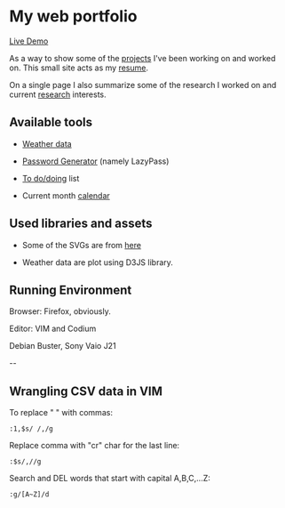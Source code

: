 # My web portfolio

[Live Demo](https://ndlopez.github.io)

As a way to show some of the [projects](https://ndlopez.github.io/pages/projects.html) I've been working on and worked on. This small site acts as my [resume](https://ndlopez.github.io/pages/resume.html).

On a single page I also summarize some of the research I worked on and current [research](https://ndlopez.github.io/pages/research.html) interests.

## Available tools

- [Weather data](https://ndlopez.github.io/pages/weather.html)

- [Password Generator](https://ndlopez.github.io/tools/passGen.html) (namely LazyPass)

- [To do/doing](https://ndlopez.github.io/tools/todo.html) list

- Current month [calendar](https://ndlopez.github.io/tools/calendar.html)

## Used libraries and assets

- Some of the SVGs are from [here](https://github.com/danklammer/bytesize-icons)

- Weather data are plot using D3JS library.

## Running Environment

Browser: Firefox, obviously.

Editor: VIM and Codium

Debian Buster, Sony Vaio J21

--

## Wrangling CSV data in VIM

To replace " " with commas:

	:1,$s/ /,/g

Replace comma with "cr" char for the last line:
	
	:$s/,//g

Search and DEL words that start with capital A,B,C,...Z:

	:g/[A~Z]/d

<!--p>September post: Lately (I mean for the last 3 months), I've been reading "Zealot" by Reza Aslan, a book that explores about the life of 
        Jesus of Nazareth. Being raised in a Roman catholic family, I knew little or close to nothing about his life. At school I probably was not that interested and so I focused more on Math and Physics.<br>
        Can't wait to finish and start another book, I already picked one Daniel Keyes'- Flowers for Algernon - a book 
        I heard while watching an episode of NewsRadio in YouTube. 
      </p>
      <p>Back at GradSchool I used to listen to news from home, but lately they've changed a lot the format, and the fact the current ruling party is not of my please, makes it listen to news a lil harder.
        Thus, lately, I've been listening a lot ThirdRock radio, the place where I discover new music. 
        If you are into Alternative Rock please give it a try. 
      </p>
      <p>Overall, I am preparing for job interviews and learning about Machine Learning methods.</p>
      <p>November: Lately, or should I say, in recent years, most of my acquired items (bicycle, laptop, rain-gear, etc) are getting old or their time of replacement have come to. It started with my MacBook Pro, bought in 2010 and worked fine for about 2 years and then the HDD failed, I took it to a "Genius Bar", and they replaced the damaged device and made a cleanup of keyboard and display. It costed me about 7000JPY.</p>
      <p>Next, my rain/wind-breaker Mammut jacket got some internal scratches that I was able to repair by sewing.</p>
      <p>Lastly, my bicycle which I acquired in 2016 just after learning how to ride it. I went to so many places in it, the University (~40mins), Japanese school(~35mins) and ran many chores. However, last October the back tire got a puncture and after taking it to a repair, 
        they told me it needed an entire replacement of the tire and it would cost almost half of what I originally paid for the whole bicycle. Therefore, I decided to buy another.<br/><br/>In other news, I've been making a Note App for Android, since Simplenote decided to kick me out if I continue using a WordPress account to login, even though its their parent company or a product of the parent company. </p-->
